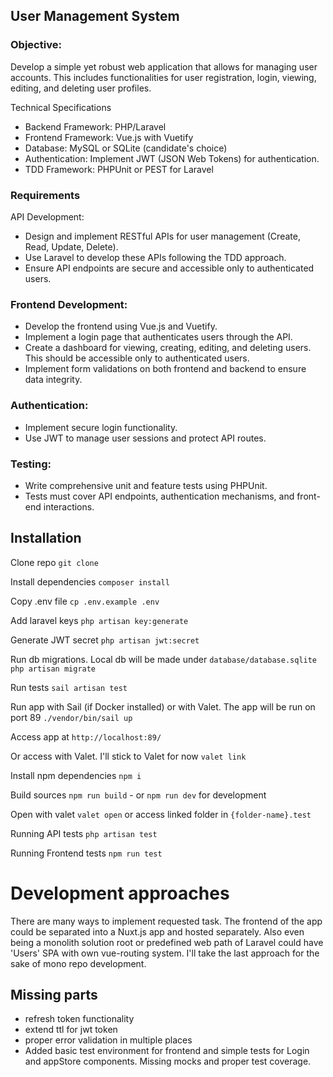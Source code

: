 
## User Management System

### Objective:

Develop a simple yet robust web application that allows for managing user accounts. This includes functionalities for user registration, login, viewing, editing, and deleting user profiles.

Technical Specifications

- Backend Framework: PHP/Laravel
- Frontend Framework: Vue.js with Vuetify
- Database: MySQL or SQLite (candidate's choice)
- Authentication: Implement JWT (JSON Web Tokens) for authentication.
- TDD Framework: PHPUnit or PEST for Laravel

### Requirements

API Development:

- Design and implement RESTful APIs for user management (Create, Read, Update, Delete).
- Use Laravel to develop these APIs following the TDD approach.
- Ensure API endpoints are secure and accessible only to authenticated users.

### Frontend Development:

- Develop the frontend using Vue.js and Vuetify.
- Implement a login page that authenticates users through the API.
- Create a dashboard for viewing, creating, editing, and deleting users. This should be accessible only to authenticated users.
- Implement form validations on both frontend and backend to ensure data integrity.

### Authentication:

- Implement secure login functionality.
- Use JWT to manage user sessions and protect API routes.

### Testing:

- Write comprehensive unit and feature tests using PHPUnit.
- Tests must cover API endpoints, authentication mechanisms, and front-end interactions.


## Installation

Clone repo
`git clone`

Install dependencies
`composer install`

Copy .env file
`cp .env.example .env`

Add laravel keys
`php artisan key:generate`

Generate JWT secret
`php artisan jwt:secret`

Run db migrations. Local db will be made under `database/database.sqlite`
`php artisan migrate`

Run tests
`sail artisan test`

Run app with Sail (if Docker installed) or with Valet. The app will be run on port 89
`./vendor/bin/sail up` 

Access app at
`http://localhost:89/`

Or access with Valet. I'll stick to Valet for now
`valet link`

Install npm dependencies
`npm i`

Build sources
`npm run build` - or `npm run dev` for development

Open with valet
`valet open` or access linked folder in  `{folder-name}.test`

Running API tests
`php artisan test`

Running Frontend tests
`npm run test`


# Development approaches
There are many ways to implement requested task. The frontend of the app could be separated into a Nuxt.js app and hosted separately. Also even being a monolith solution root or predefined web path of Laravel could have 'Users' SPA with own vue-routing system. I'll take the last approach for the sake of mono repo development.

## Missing parts
- refresh token functionality
- extend ttl for jwt token
- proper error validation in multiple places
- Added basic test environment for frontend and simple tests for Login and appStore components. Missing mocks and proper test coverage.







